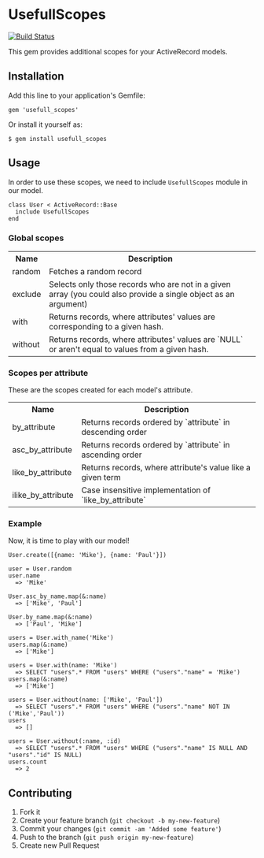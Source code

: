 # UsefullScopes
[![Build Status](https://travis-ci.org/zzet/usefull_scopes.png?branch=testing)](https://travis-ci.org/zzet/usefull_scopes)

This gem provides additional scopes for your ActiveRecord models.

## Installation

Add this line to your application's Gemfile:

    gem 'usefull_scopes'

Or install it yourself as:

    $ gem install usefull_scopes

## Usage

In order to use these scopes, we need to include `UsefullScopes` module in our model.

    class User < ActiveRecord::Base
      include UsefullScopes
    end

### Global scopes

<table>
  <tr>
    <th>Name</th>
    <th>Description</th>
  </tr>
  <tr>
    <td>random</td>
    <td>Fetches a random record</td>
  </tr>
  <tr>
    <td>exclude</td>
    <td>Selects only those records who are not in a given array (you could also provide a single object as an argument)</td>
  </tr>
  <tr>
    <td>with</td>
    <td>Returns records, where attributes' values are corresponding to a given hash.</td>
  </tr>
  <tr>
    <td>without</td>
    <td>Returns records, where attributes' values are `NULL` or aren't equal to values from a given hash.</td>
  </tr>
</table>

### Scopes per attribute

These are the scopes created for each model's attribute.

<table>
  <tr>
    <th>Name</th>
    <th>Description</th>
  </tr>
  <tr>
    <td>by_attribute</td>
    <td>Returns records ordered by `attribute` in descending order</td>
  </tr>
  <tr>
    <td>asc_by_attribute</td>
    <td>Returns records ordered by `attribute` in ascending order</td>
  </tr>
  <tr>
    <td>like_by_attribute</td>
    <td>Returns records, where attribute's value like a given term </td>
  </tr>
  <tr>
    <td>ilike_by_attribute</td>
    <td>Сase insensitive implementation of `like_by_attribute`</td>
  </tr>
</table>

### Example

Now, it is time to play with our model!

    User.create([{name: 'Mike'}, {name: 'Paul'}])

    user = User.random
    user.name
      => 'Mike'

    User.asc_by_name.map(&:name)
      => ['Mike', 'Paul']

    User.by_name.map(&:name)
      => ['Paul', 'Mike']

    users = User.with_name('Mike')
    users.map(&:name)
      => ['Mike']

    users = User.with(name: 'Mike')
      => SELECT "users".* FROM "users" WHERE ("users"."name" = 'Mike')
    users.map(&:name)
      => ['Mike']

    users = User.without(name: ['Mike', 'Paul'])
      => SELECT "users".* FROM "users" WHERE ("users"."name" NOT IN ('Mike','Paul'))
    users
      => []

    users = User.without(:name, :id)
      => SELECT "users".* FROM "users" WHERE ("users"."name" IS NULL AND "users"."id" IS NULL)
    users.count
      => 2

## Contributing

1. Fork it
2. Create your feature branch (`git checkout -b my-new-feature`)
3. Commit your changes (`git commit -am 'Added some feature'`)
4. Push to the branch (`git push origin my-new-feature`)
5. Create new Pull Request
